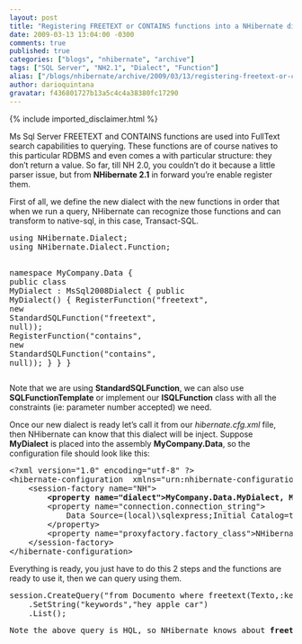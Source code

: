 ```yaml
---
layout: post
title: "Registering FREETEXT or CONTAINS functions into a NHibernate dialect"
date: 2009-03-13 13:04:00 -0300
comments: true
published: true
categories: ["blogs", "nhibernate", "archive"]
tags: ["SQL Server", "NH2.1", "Dialect", "Function"]
alias: ["/blogs/nhibernate/archive/2009/03/13/registering-freetext-or-contains-functions-into-a-nhibernate-dialect.aspx"]
author: darioquintana
gravatar: f436801727b13a5c4c4a38380fc17290
---
```

{% include imported_disclaimer.html %}
<p>Ms Sql Server FREETEXT and CONTAINS functions are used into FullText search capabilities to querying. These functions are of course natives to this particular RDBMS and even comes a with particular structure: they don&rsquo;t return a value. So far, till NH 2.0, you couldn&rsquo;t do it because a little parser issue, but from <b>NHibernate 2.1</b> in forward you&rsquo;re enable register them.</p>
<p>First of all, we define the new dialect with the new functions in order that when we run a query, NHibernate can recognize those functions and can transform to native-sql, in this case, Transact-SQL.</p>
<!-- code formatted by http://manoli.net/csharpformat/ -->
<pre class="csharpcode"><span class="kwrd">using</span> NHibernate.Dialect;
<span class="kwrd">using</span> NHibernate.Dialect.Function;

<span class="kwrd">namespace</span> MyCompany.Data
{
    <span class="kwrd">public</span> <span class="kwrd">class</span> MyDialect : MsSql2008Dialect
    {
        <span class="kwrd">public</span> MyDialect()
        {
            RegisterFunction(<span class="str">"freetext"</span>, <span class="kwrd">new</span> StandardSQLFunction(<span class="str">"freetext"</span>, <span class="kwrd">null</span>));
            RegisterFunction(<span class="str">"contains"</span>, <span class="kwrd">new</span> StandardSQLFunction(<span class="str">"contains"</span>, <span class="kwrd">null</span>));
        }
    }
}</pre>
<p>Note that we are using <b>StandardSQLFunction</b>, we can also use <b>SQLFunctionTemplate</b> or implement our <b>ISQLFunction</b> class with all the constraints (ie: parameter number accepted) we need.</p>
<p>Once our new dialect is ready let&rsquo;s call it from our <i>hibernate.cfg.xml</i> file, then NHibernate can know that this dialect will be inject. Suppose <b>MyDialect</b> is placed into the assembly <b>MyCompany.Data</b>, so the configuration file should look like this:</p>
<!-- code formatted by http://manoli.net/csharpformat/ -->
<pre class="csharpcode"><span class="kwrd">&lt;?</span><span class="html">xml</span> <span class="attr">version</span><span class="kwrd">="1.0"</span> <span class="attr">encoding</span><span class="kwrd">="utf-8"</span> ?<span class="kwrd">&gt;</span>
<span class="kwrd">&lt;</span><span class="html">hibernate-configuration</span>  <span class="attr">xmlns</span><span class="kwrd">="urn:nhibernate-configuration-2.2"</span> <span class="kwrd">&gt;</span>
    <span class="kwrd">&lt;</span><span class="html">session-factory</span> <span class="attr">name</span><span class="kwrd">="NH"</span><span class="kwrd">&gt;</span>        
        <b><span class="kwrd">&lt;</span><span class="html">property</span> <span class="attr">name</span><span class="kwrd">="dialect"</span><span class="kwrd">&gt;</span>MyCompany.Data.MyDialect, MyCompany.Data<span class="kwrd">&lt;/</span><span class="html">property</span><span class="kwrd">&gt;</span></b>
        <span class="kwrd">&lt;</span><span class="html">property</span> <span class="attr">name</span><span class="kwrd">="connection.connection_string"</span><span class="kwrd">&gt;</span>
            Data Source=(local)\sqlexpress;Initial Catalog=test;Integrated Security = true
        <span class="kwrd">&lt;/</span><span class="html">property</span><span class="kwrd">&gt;</span>
        <span class="kwrd">&lt;</span><span class="html">property</span> <span class="attr">name</span><span class="kwrd">="proxyfactory.factory_class"</span><span class="kwrd">&gt;</span>NHibernate.ByteCode.LinFu.ProxyFactoryFactory, NHibernate.ByteCode.LinFu<span class="kwrd">&lt;/</span><span class="html">property</span><span class="kwrd">&gt;</span>
    <span class="kwrd">&lt;/</span><span class="html">session-factory</span><span class="kwrd">&gt;</span>
<span class="kwrd">&lt;/</span><span class="html">hibernate-configuration</span><span class="kwrd">&gt;</span></pre>
<p>Everything is ready, you just have to do this 2 steps and the functions are ready to use it, then we can query using them.</p>
<!-- code formatted by http://manoli.net/csharpformat/ -->
<pre class="csharpcode">session.CreateQuery(<span class="str">"from Documento where freetext(Texto,:keywords)"</span>)
    .SetString(<span class="str">"keywords"</span>,<span class="str">"hey apple car"</span>)
    .List();</pre>
<pre class="csharpcode">Note the above query is HQL, so NHibernate knows about <b>freetext</b> and can operate with it.</pre>
